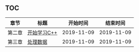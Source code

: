 
## TOC

| 章节 | 标题 | 开始时间 | 结束时间 |
| ---- | ---- | -------- | -------- |
|第二章|[开始学习C++](ch02/)| 2019-11-09 | 2019-11-09 |
|第三章| [处理数据](ch03/)| 2019-11-09 | 2019-11-09 |

